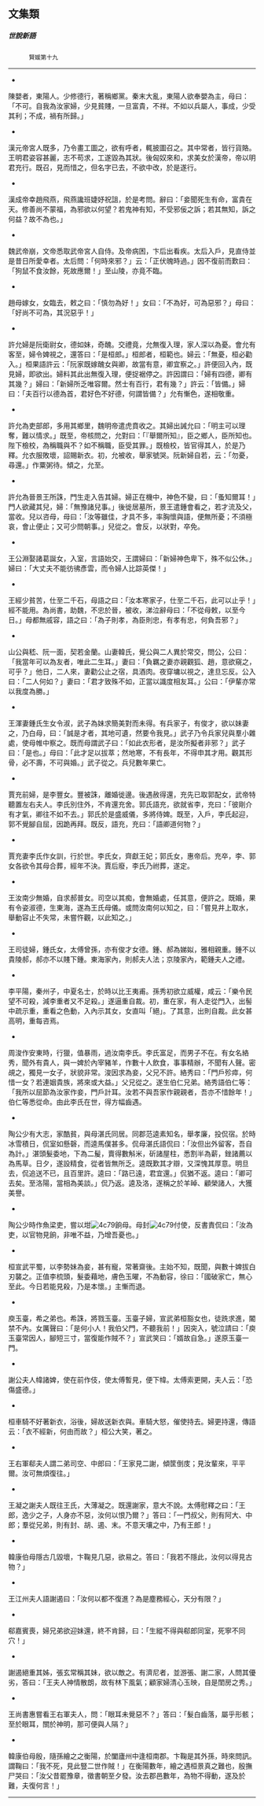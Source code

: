 

## 文集類

##### 世說新語
　　　`賢媛第十九`

* * *

*
陳嬰者，東陽人。少修德行，著稱鄉黨。秦末大亂，東陽人欲奉嬰為主，母曰：「不可。自我為汝家婦，少見貧賤，一旦富貴，不祥。不如以兵屬人，事成，少受其利；不成，禍有所歸。」

*
漢元帝宮人既多，乃令畫工圖之，欲有呼者，輒披圖召之。其中常者，皆行貨賂。王明君姿容甚麗，志不苟求，工遂毀為其狀。後匈奴來和，求美女於漢帝，帝以明君充行。既召，見而惜之，但名字已去，不欲中改，於是遂行。

*
漢成帝幸趙飛燕，飛燕讒班婕妤祝詛，於是考問。辭曰：「妾聞死生有命，富貴在天。修善尚不蒙福，為邪欲以何望？若鬼神有知，不受邪佞之訴；若其無知，訴之何益？故不為也。」

*
魏武帝崩，文帝悉取武帝宮人自侍。及帝病困，卞后出看疾。太后入戶，見直侍並是昔日所愛幸者。太后問：「何時來邪？」云：「正伏魄時過。」因不復前而歎曰：「狗鼠不食汝餘，死故應爾！」至山陵，亦竟不臨。

*
趙母嫁女，女臨去，敕之曰：「慎勿為好！」女曰：「不為好，可為惡邪？」母曰：「好尚不可為，其況惡乎！」

*
許允婦是阮衛尉女，德如妹，奇醜。交禮竟，允無復入理，家人深以為憂。會允有客至，婦令婢視之，還答曰：「是桓郎。」桓郎者，桓範也。婦云：「無憂，桓必勸入。」桓果語許云：「阮家既嫁醜女與卿，故當有意，卿宜察之。」許便回入內，既見婦，即欲出。婦料其此出無復入理，便捉裾停之。許因謂曰：「婦有四德，卿有其幾？」婦曰：「新婦所乏唯容爾。然士有百行，君有幾？」許云：「皆備。」婦曰：「夫百行以德為首，君好色不好德，何謂皆備？」允有慚色，遂相敬重。

*
許允為吏部郎，多用其鄉里，魏明帝遣虎賁收之。其婦出誡允曰：「明主可以理奪，難以情求。」既至，帝核問之，允對曰：「『舉爾所知』，臣之鄉人，臣所知也。陛下檢校，為稱職與不？如不稱職，臣受其罪。」既檢校，皆官得其人，於是乃釋。允衣服敗壞，詔賜新衣。初，允被收，舉家號哭。阮新婦自若，云：「勿憂，尋還。」作粟粥待。傾之，允至。

*
許允為晉景王所誅，門生走入告其婦。婦正在機中，神色不變，曰：「蚤知爾耳！」門人欲藏其兒，婦：「無豫諸兒事。」後徙居墓所，景王遣鍾會看之，若才流及父，當收。兒以咨母，母曰：「汝等雖佳，才具不多，率胸懷與語，便無所憂；不須極哀，會止便止；又可少問朝事。」兒從之。會反，以狀對，卒免。

*
王公淵娶諸葛誕女，入室，言語始交，王謂婦曰：「新婦神色卑下，殊不似公休。」婦曰：「大丈夫不能彷彿彥雲，而令婦人比踪英傑！」

*
王經少貧苦，仕至二千石，母語之曰：「汝本寒家子，仕至二千石，此可以止乎！」經不能用。為尚書，助魏，不忠於晉，被收，涕泣辭母曰：「不從母敕，以至今日。」母都無戚容，語之曰：「為子則孝，為臣則忠，有孝有忠，何負吾邪？」

*
山公與嵇、阮一面，契若金蘭。山妻韓氏，覺公與二人異於常交，問公，公曰：「我當年可以為友者，唯此二生耳。」妻曰：「負羈之妻亦親觀狐、趙，意欲窺之，可乎？」他日，二人來，妻勸公止之宿，具酒肉。夜穿墉以視之，達旦忘反。公入曰：「二人何如？」妻曰：「君才致殊不如，正當以識度相友耳。」公曰：「伊輩亦常以我度為勝。」

*
王渾妻鍾氏生女令淑，武子為妹求簡美對而未得。有兵家子，有俊才，欲以妹妻之，乃白母，曰：「誠是才者，其地可遺，然要令我見。」武子乃令兵家兒與羣小雜處，使母帷中察之。既而母謂武子曰：「如此衣形者，是汝所擬者非邪？」武子曰：「是也。」母曰：「此才足以拔萃；然地寒，不有長年，不得申其才用。觀其形骨，必不壽，不可與婚。」武子從之。兵兒數年果亡。

*
賈充前婦，是李豐女。豐被誅，離婚徙邊。後遇赦得還，充先已取郭配女，武帝特聽置左右夫人。李氏別住外，不肯還充舍。郭氏語充，欲就省李，充曰：「彼剛介有才氣，卿往不如不去。」郭氏於是盛威儀，多將侍婢。既至，入戶，李氏起迎，郭不覺腳自屈，因跪再拜。既反，語充，充曰：「語卿道何物？」

*
賈充妻李氏作女訓，行於世。李氏女，齊獻王妃；郭氏女，惠帝后。充卒，李、郭女各欲令其母合葬，經年不決。賈后廢，李氏乃祔葬，遂定。

*
王汝南少無婚，自求郝普女。司空以其痴，會無婚處，任其意，便許之。既婚，果有令姿淑德，生東海，遂為王氏母儀。或問汝南何以知之，曰：「嘗見井上取水，舉動容止不失常，未嘗忤觀，以此知之。」

*
王司徒婦，鍾氏女，太傅曾孫，亦有俊才女德。鍾、郝為娣姒，雅相親重。鍾不以貴陵郝，郝亦不以賤下鍾。東海家內，則郝夫人法；京陵家內，範鍾夫人之禮。

*
李平陽，秦州子，中夏名士，於時以比王夷甫。孫秀初欲立威權，咸云：「樂令民望不可殺，減李重者又不足殺。」遂逼重自裁。初，重在家，有人走從門入，出髻中疏示重，重看之色動，入內示其女，女直叫「絕」。了其意，出則自裁。此女甚高明，重每咨焉。

*
周浚作安東時，行獵，值暴雨，過汝南李氏。李氏富足，而男子不在。有女名絡秀，聞外有貴人，與一婢於內宰豬羊，作數十人飲食，事事精辦，不聞有人聲。密覘之，獨見一女子，狀貌非常。浚因求為妾，父兄不許。絡秀曰：「門戶殄瘁，何惜一女？若連姻貴族，將來或大益。」父兄從之。遂生伯仁兄弟。絡秀語伯仁等：「我所以屈節為汝家作妾，門戶計耳。汝若不與吾家作親親者，吾亦不惜餘年！」伯仁等悉從命。由此李氏在世，得方幅齒遇。

*
陶公少有大志，家酷貧，與母湛氏同居。同郡范逵素知名，舉孝廉，投侃宿。於時冰雪積日，侃室如懸磬，而逵馬僕甚多。侃母湛氏語侃曰：「汝但出外留客，吾自為計。」湛頭髮委地，下為二髲，賣得數斛米，斫諸屋柱，悉割半為薪，銼諸薦以為馬草。日夕，遂設精食，從者皆無所乏。逵既歎其才辯，又深愧其厚意。明旦去，侃追送不已，且百里許。逵曰：「路已遠，君宜還。」侃猶不返。逵曰：「卿可去矣。至洛陽，當相為美談。」侃乃返。逵及洛，遂稱之於羊晫、顧榮諸人，大獲美譽。

*
陶公少時作魚梁吏，嘗以坩![4c79](../../imgs/4c79.gif)餉母。母封![4c79](../../imgs/4c79.gif)付使，反書責侃曰：「汝為吏，以官物見餉，非唯不益，乃增吾憂也。」

*
桓宣武平蜀，以李勢妹為妾，甚有寵，常著齋後。主始不知，既聞，與數十婢拔白刃襲之。正值李梳頭，髮委藉地，膚色玉曜，不為動容，徐曰：「國破家亡，無心至此。今日若能見殺，乃是本懷。」主慚而退。

*
庾玉臺，希之弟也。希誅，將戮玉臺。玉臺子婦，宣武弟桓豁女也，徒跣求進，閽禁不內。女厲聲曰：「是何小人！我伯父門，不聽我前！」因突入，號泣請曰：「庾玉臺常因人，腳短三寸，當復能作賊不？」宣武笑曰：「婿故自急。」遂原玉臺一門。

*
謝公夫人幃諸婢，使在前作伎，使太傅暫見，便下幃。太傅索更開，夫人云：「恐傷盛德。」

*
桓車騎不好著新衣，浴後，婦故送新衣與。車騎大怒，催使持去。婦更持還，傳語云：「衣不經新，何由而故？」桓公大笑，著之。

*
王右軍郗夫人謂二弟司空、中郎曰：「王家見二謝，傾筐倒庋；見汝輩來，平平爾。汝可無煩復往。」

*
王凝之謝夫人既往王氏，大薄凝之。既還謝家，意大不說。太傅慰釋之曰：「王郎，逸少之子，人身亦不惡，汝何以恨乃爾？」答曰：「一門叔父，則有阿大、中郎；羣從兄弟，則有封、胡、遏、末。不意天壤之中，乃有王郎！」

*
韓康伯母隱古几毀壞，卞鞠見几惡，欲易之。答曰：「我若不隱此，汝何以得見古物？」

*
王江州夫人語謝遏曰：「汝何以都不復進？為是塵務經心，天分有限？」

*
郗嘉賓喪，婦兄弟欲迎妹還，終不肯歸，曰：「生縱不得與郗郎同室，死寧不同穴！」

*
謝遏絕重其姊，張玄常稱其妹，欲以敵之。有濟尼者，並游張、謝二家，人問其優劣，答曰：「王夫人神情散朗，故有林下風氣；顧家婦清心玉映，自是閨房之秀。」

*
王尚書惠嘗看王右軍夫人，問：「眼耳未覺惡不？」答曰：「髮白齒落，屬乎形骸；至於眼耳，關於神明，那可便與人隔？」

*
韓康伯母殷，隨孫繪之之衡陽，於闔廬州中逢桓南郡。卞鞠是其外孫，時來問訊。謂鞠曰：「我不死，見此豎二世作賊！」在衡陽數年，繪之遇桓景真之難也，殷撫尸哭曰：「汝父昔罷豫章，徵書朝至夕發。汝去郡邑數年，為物不得動，遂及於難，夫復何言！」

* * *

